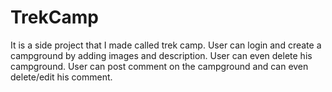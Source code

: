 # TrekCamp
It is a side project that I made called trek camp.
User can login and create a campground by adding images and description.
User can even delete his campground.
User can post comment on the campground and can even delete/edit his comment.
